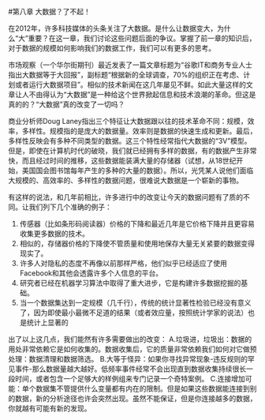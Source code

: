 
#第八章 大数据？了不起！

在2012年，许多科技媒体的头条关注了大数据。是什么让数据变大，为什么“大”重要？在这一章，我们讨论这些问题后面的争议。掌握了前一章的知识后，对于数据的规模如何影响我们的数据工作，我们可以有更多的思考。

市场观察（一个华尔街期刊）最近发表了一篇文章标题为“谷歌IT和商务专业人士指出大数据等于大回报”，副标题“根据新的全球调查，70%的组织正在考虑、计划或者运行大数据项目”。相似的技术新闻在这几年屡见不鲜。如此大量这样的文章让人不由得认为“大数据”是一种给这个世界掀起信息和技术浪潮的革命。但这是真的的？“大数据”真的改变了一切吗？

商业分析师Doug Laney指出三个特征让大数据跟以往的技术革命不同：规模，效率，多样性。规模指的是庞大的数据量。效率则是数据的快速生成和更新。最后，多样性反映会有多种不同类型的数据。这三个特性经常指代大数据的“3V”模型。但是，即使在计算机时代的破晓，我们就已经拥有多样的数据，有的数据产生非常快，而且经过时间的推移，这些数据能装满大量的存储器（试想，从18世纪开始，美国国会图书馆每年产生的多种的大量的数据）。所以，光凭某人说他们面临大规模的、高效率的、多样性的数据问题，很难说大数据是一个崭新的事物。

有这样的说法，和几年前相比，许多进行中的改变让今天的数据问题有了质的不同。让我们列下几个准确的例子：
1. 传感器（比如条形码阅读器）价格的下降和最近几年是它价格下降并且更容易收集更多数据的技术。
2. 相似的，存储器价格的下降使不管质量和使用地保存大量无关紧要的数据变得现实了。
3. 许多人对隐私的态度不再像以前那样严格，他们似乎已经适应了使用Facebook和其他会透露许多个人信息的平台。
4. 研究者已经在机器学习算法中取得了重大进步，它是构建许多数据挖掘的基础。
5. 当一个数据集达到一定规模（几千行），传统的统计显著性检验已经没有意义了，因为即使最小最微不足道的结果（或者效应量，按照统计学家的说法）也是统计上显著的

出了以上这几点，我们能然有许多需要做出的改变：
A.垃圾进，垃圾出：数据的用处非常依赖它是如何收集的。数据收集后，它的质量非常依赖我们如何对它做预处理：数据清理和数据筛选。
B.大等于怪异：如果你寻找异常现象-违反规则的罕见事件-那么数据量越大越好。低频率事件经常不会出现直到数据收集持续很长一段时间，或者包含一个足够大的样例组来专门记录一个奇特案例。
C.连接增加可能：单个数据集不管提供什么变量都有内在的限制。但是如果这些数据能连接到别的数据，新的分析途径也许会突然出现。虽然不能保证，但是你连接越多的数据，你就越有可能有新的发现。





